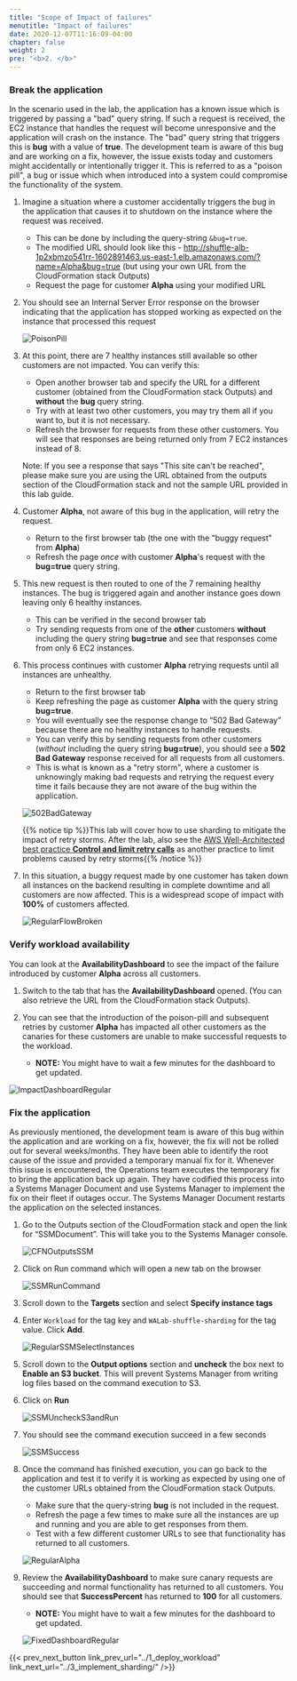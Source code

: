 ```yaml
---
title: "Scope of Impact of failures"
menutitle: "Impact of failures"
date: 2020-12-07T11:16:09-04:00
chapter: false
weight: 2
pre: "<b>2. </b>"
---
```


### Break the application

In the scenario used in the lab, the application has a known issue which is triggered by passing a "bad" query string. If such a request is received, the EC2 instance that handles the request will become unresponsive and the application will crash on the instance. The "bad" query string that triggers this is **bug** with a value of **true**. The development team is aware of this bug and are working on a fix, however, the issue exists today and customers might accidentally or intentionally trigger it. This is referred to as a "poison pill", a bug or issue which when introduced into a system could compromise the functionality of the system.

1. Imagine a situation where a customer accidentally triggers the bug in the application that causes it to shutdown on the instance where the request was received.
   * This can be done by including the query-string `&bug=true`.
   * The modified URL should look like this - http://shuffle-alb-1p2xbmzo541rr-1602891463.us-east-1.elb.amazonaws.com/?name=Alpha&bug=true (but using your own URL from the CloudFormation stack Outputs)
   * Request the page for customer **Alpha** using your modified URL

1. You should see an Internal Server Error response on the browser indicating that the application has stopped working as expected on the instance that processed this request

    ![PoisonPill](/Reliability/300_Fault_Isolation_with_Shuffle_Sharding/Images/PoisonPill.png?classes=lab_picture_auto)

1. At this point, there are 7 healthy instances still available so other customers are not impacted. You can verify this:
   * Open another browser tab and specify the URL for a different customer (obtained from the CloudFormation stack Outputs) and **without** the **bug** query string.
   * Try with at least two other customers, you may try them all if you want to, but it is not necessary.
   * Refresh the browser for requests from these other customers. You will see that responses are being returned only from 7 EC2 instances instead of 8.

   Note: If you see a response that says "This site can't be reached", please make sure you are using the URL obtained from the outputs section of the CloudFormation stack and not the sample URL provided in this lab guide.

1. Customer **Alpha**, not aware of this bug in the application, will retry the request.
   * Return to the first browser tab (the one with the "buggy request" from **Alpha**)
   * Refresh the page *once* with customer **Alpha**'s request with the **bug=true** query string.

1. This new request is then routed to one of the 7 remaining healthy instances. The bug is triggered again and another instance goes down leaving only 6 healthy instances.
   * This can be verified in the second browser tab
   * Try sending requests from one of the **other** customers **without** including the query string **bug=true** and see that responses come from only 6 EC2 instances.

1. This process continues with customer **Alpha** retrying requests until all instances are unhealthy.
   * Return to the first browser tab
   * Keep refreshing the page as customer **Alpha** with the query string **bug=true**.
   * You will eventually see the response change to “502 Bad Gateway” because there are no healthy instances to handle requests.
   * You can verify this by sending requests from other customers (*without* including the query string **bug=true**), you should see a **502 Bad Gateway** response received for all requests from all customers.
   * This is what is known as a "retry storm", where a customer is unknowingly making bad requests and retrying the request every time it fails because they are not aware of the bug within the application.

   ![502BadGateway](/Reliability/300_Fault_Isolation_with_Shuffle_Sharding/Images/502BadGateway.png?classes=lab_picture_auto)

   {{% notice tip %}}This lab will cover how to use sharding to mitigate the impact of retry storms. After the lab, also see the [AWS Well-Architected best practice **Control and limit retry calls**](https://docs.aws.amazon.com/wellarchitected/latest/reliability-pillar/design-interactions-in-a-distributed-system-to-mitigate-or-withstand-failures.html) as another practice to limit problems caused by retry storms{{% /notice %}}

1. In this situation, a buggy request made by one customer has taken down all instances on the backend resulting in complete downtime and all customers are now affected. This is a widespread scope of impact with **100%** of customers affected.

    ![RegularFlowBroken](/Reliability/300_Fault_Isolation_with_Shuffle_Sharding/Images/RegularFlowBroken.png?classes=lab_picture_auto)


### Verify workload availability

You can look at the **AvailabilityDashboard** to see the impact of the failure introduced by customer **Alpha** across all customers.

1. Switch to the tab that has the **AvailabilityDashboard** opened. (You can also retrieve the URL from the CloudFormation stack Outputs).

1. You can see that the introduction of the poison-pill and subsequent retries by customer **Alpha** has impacted all other customers as the canaries for these customers are unable to make successful requests to the workload.
    * **NOTE:** You might have to wait a few minutes for the dashboard to get updated.

  ![ImpactDashboardRegular](/Reliability/300_Fault_Isolation_with_Shuffle_Sharding/Images/ImpactDashboardRegular.png?classes=lab_picture_auto)

### Fix the application

As previously mentioned, the development team is aware of this bug within the application and are working on a fix, however, the fix will not be rolled out for several weeks/months. They have been able to identify the root cause of the issue and provided a temporary manual fix for it. Whenever this issue is encountered, the Operations team executes the temporary fix to bring the application back up again. They have codified this process into a Systems Manager Document and use Systems Manager to implement the fix on their fleet if outages occur. The Systems Manager Document restarts the application on the selected instances.

1. Go to the Outputs section of the CloudFormation stack and open the link for “SSMDocument”. This will take you to the Systems Manager console.

    ![CFNOutputsSSM](/Reliability/300_Fault_Isolation_with_Shuffle_Sharding/Images/CFNOutputsSSM.png?classes=lab_picture_auto)

1. Click on Run command which will open a new tab on the browser

    ![SSMRunCommand](/Reliability/300_Fault_Isolation_with_Shuffle_Sharding/Images/SSMRunCommand.png?classes=lab_picture_auto)

1. Scroll down to the **Targets** section and select **Specify instance tags**
1. Enter `Workload` for the tag key and `WALab-shuffle-sharding` for the tag value. Click **Add**.

    ![RegularSSMSelectInstances](/Reliability/300_Fault_Isolation_with_Shuffle_Sharding/Images/RegularSSMSelectInstances.png?classes=lab_picture_auto)

1. Scroll down to the **Output options** section and **uncheck** the box next to **Enable an S3 bucket**. This will prevent Systems Manager from writing log files based on the command execution to S3.

1. Click on **Run**

    ![SSMUncheckS3andRun](/Reliability/300_Fault_Isolation_with_Shuffle_Sharding/Images/SSMUncheckS3andRun.png?classes=lab_picture_auto)

1. You should see the command execution succeed in a few seconds

    ![SSMSuccess](/Reliability/300_Fault_Isolation_with_Shuffle_Sharding/Images/SSMSuccess.png?classes=lab_picture_auto)

1. Once the command has finished execution, you can go back to the application and test it to verify it is working as expected by using one of the customer URLs obtained from the CloudFormation stack Outputs.
    * Make sure that the query-string **bug** is not included in the request.
    * Refresh the page a few times to make sure all the instances are up and running and you are able to get responses from them.
    * Test with a few different customer URLs to see that functionality has returned to all customers.

    ![RegularAlpha](/Reliability/300_Fault_Isolation_with_Shuffle_Sharding/Images/RegularAlpha.png?classes=lab_picture_auto)

1. Review the **AvailabilityDashboard** to make sure canary requests are succeeding and normal functionality has returned to all customers. You should see that **SuccessPercent** has returned to **100** for all customers.
    * **NOTE:** You might have to wait a few minutes for the dashboard to get updated.

    ![FixedDashboardRegular](/Reliability/300_Fault_Isolation_with_Shuffle_Sharding/Images/FixedDashboardRegular.png?classes=lab_picture_auto)


{{< prev_next_button link_prev_url="../1_deploy_workload" link_next_url="../3_implement_sharding/" />}}
